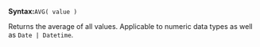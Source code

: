 **Syntax:**`AVG( value )`

Returns the average of all values. Applicable to numeric data types as well as `Date | Datetime`.